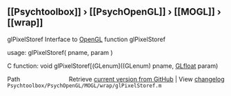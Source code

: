 ## [[Psychtoolbox]] &#8250; [[PsychOpenGL]] &#8250; [[MOGL]] &#8250; [[wrap]]

glPixelStoref  Interface to [OpenGL](OpenGL) function glPixelStoref  
  
usage:  glPixelStoref( pname, param )  
  
C function:  void glPixelStoref[(GLenum]((GLenum) pname, [GLfloat](GLfloat) param)  




<div class="code_header" style="text-align:right;">
  <span style="float:left;">Path&nbsp;&nbsp;</span> <span class="counter">Retrieve <a href=
  "https://raw.github.com/Psychtoolbox-3/Psychtoolbox-3/beta/Psychtoolbox/PsychOpenGL/MOGL/wrap/glPixelStoref.m">current version from GitHub</a> | View <a href=
  "https://github.com/Psychtoolbox-3/Psychtoolbox-3/commits/beta/Psychtoolbox/PsychOpenGL/MOGL/wrap/glPixelStoref.m">changelog</a></span>
</div>
<div class="code">
  <code>Psychtoolbox/PsychOpenGL/MOGL/wrap/glPixelStoref.m</code>
</div>

